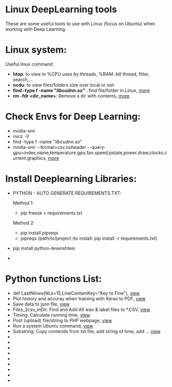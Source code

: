 # Linux DeepLearning tools
These are some useful tools to use with Linux (focus on Ubuntu) when working with Deep Learning.

# Linux system:
Useful linux command
  - __htop__: to view in %CPU uses by threads, %RAM: kill thread, filter, search,...
  - __ncdu__: to view files/folders size over local or ssh
  - __find -type f -name "*libcudnn.so*"__ : find file/folder in Linux, [more](ubuntu_commands.sh#L14)
  - __rm -fdr <dir_name>__: Remove a dir with contents, [more](ubuntu_commands.sh#L2)
  
# Check Envs for Deep Learning:
  - nvidia-smi
  - nvcc -V
  - find -type f -name "*libcudnn.so*"
  - nvidia-smi --format=csv,noheader --query-gpu=index,name,temperature.gpu,fan.speed,pstate,power.draw,clocks.current.graphics, [more](ubuntu_commands.sh#L6)

  # Install Deeplearning Libraries:
  - PYTHON - AUTO GENERATE REQUIREMENTS.TXT:
  
    Method 1:
      * pip freeze > requirements.txt   
      
    Method 2:
      * pip install pipreqs
      * pipreqs /path/to/project
    (to install: pip install -r requirements.txt)      
  - pip install python-levenshtein
  - 
  
  # Python functions List:
   - def LastNlines\(NLs=15,LineContainKey="Key to Fine"\), [view](python_funcs_codes.py#L7)
   -  Plot history and accuray when training with Keras to PDF, [view](python_funcs_codes.py#L38)
   - Save data to json file, [view](python_funcs_codes.py#L113) 
   - Files_2csv_inDir: Find and Add All wav & label files to *.CSV, [view](python_funcs_codes.py#L130)
   - Timing: Calculate running time, [view](python_funcs_codes.py#L174) 
   - Post (upload) file/string to PHP webpage, [view](python_funcs_codes.py#L195)
   - Run a system Ubuntu command, [view](python_funcs_codes.py#L223) 
   - Substring: Copy contends from txt file, add string of time, add ... [view](python_funcs_codes.py#L229)
   - []() 
   - []()
   - []() 
   - []()
   - []() 
   - []()
   - []() 
   - []()
   - []() 
   
   
   
   
   
   
   
   
   
   
   
